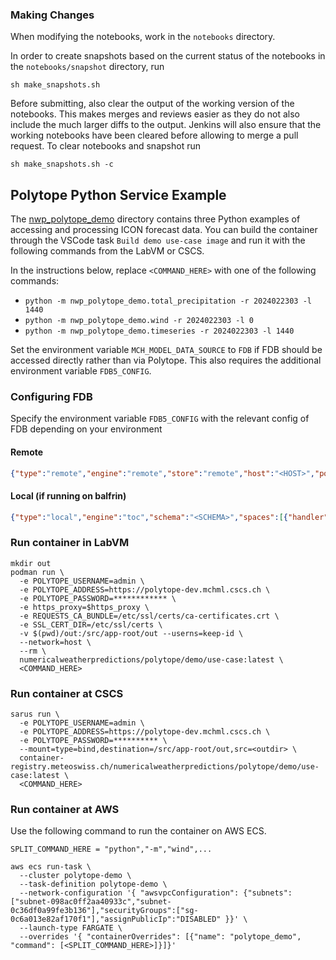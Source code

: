 ### Making Changes

When modifying the notebooks, work in the `notebooks` directory.

In order to create snapshots based on the current status of the notebooks in the `notebooks/snapshot` directory, run

```
sh make_snapshots.sh
```

Before submitting, also clear the output of the working version of the notebooks. This makes merges and reviews easier as they do not
also include the much larger diffs to the output. Jenkins will also ensure that the working notebooks have been cleared before allowing
to merge a pull request. To clear notebooks and snapshot run

```
sh make_snapshots.sh -c
```

## Polytope Python Service Example

The [nwp_polytope_demo](nwp_polytope_demo) directory contains three Python examples of accessing and processing ICON forecast data. You can build the container through the VSCode task `Build demo use-case image` and run it with the following commands from the LabVM or CSCS.

In the instructions below, replace `<COMMAND_HERE>` with one of the following commands:
 - `python -m nwp_polytope_demo.total_precipitation -r 2024022303 -l 1440`
 - `python -m nwp_polytope_demo.wind -r 2024022303 -l 0`
 - `python -m nwp_polytope_demo.timeseries -r 2024022303 -l 1440`

Set the environment variable `MCH_MODEL_DATA_SOURCE` to `FDB` if FDB should be accessed directly rather than via Polytope. This also requires the additional environment variable `FDB5_CONFIG`.

### Configuring FDB

Specify the environment variable `FDB5_CONFIG` with the relevant config of FDB depending on your environment

#### Remote
```json
{"type":"remote","engine":"remote","store":"remote","host":"<HOST>","port":"<PORT>"}
```

#### Local (if running on balfrin)
```json
{"type":"local","engine":"toc","schema":"<SCHEMA>","spaces":[{"handler":"Default","roots":[{"path":"<FDB_ROOT>"}]}]}
```

### Run container in LabVM

```shell
mkdir out
podman run \
  -e POLYTOPE_USERNAME=admin \
  -e POLYTOPE_ADDRESS=https://polytope-dev.mchml.cscs.ch \
  -e POLYTOPE_PASSWORD=************ \
  -e https_proxy=$https_proxy \
  -e REQUESTS_CA_BUNDLE=/etc/ssl/certs/ca-certificates.crt \
  -e SSL_CERT_DIR=/etc/ssl/certs \
  -v $(pwd)/out:/src/app-root/out --userns=keep-id \
  --network=host \
  --rm \
  numericalweatherpredictions/polytope/demo/use-case:latest \
  <COMMAND_HERE>
```

### Run container at CSCS

```shell
sarus run \
  -e POLYTOPE_USERNAME=admin \
  -e POLYTOPE_ADDRESS=https://polytope-dev.mchml.cscs.ch \
  -e POLYTOPE_PASSWORD=********** \
  --mount=type=bind,destination=/src/app-root/out,src=<outdir> \
  container-registry.meteoswiss.ch/numericalweatherpredictions/polytope/demo/use-case:latest \
  <COMMAND_HERE>
```

### Run container at AWS

Use the following command to run the container on AWS ECS.

`SPLIT_COMMAND_HERE = "python","-m","wind",...`

```shell
aws ecs run-task \
  --cluster polytope-demo \
  --task-definition polytope-demo \
  --network-configuration '{ "awsvpcConfiguration": {"subnets":["subnet-098ac0ff2aa40933c","subnet-0c36df0a99fe3b136"],"securityGroups":["sg-0c6a013e82af170f1"],"assignPublicIp":"DISABLED" }}' \
  --launch-type FARGATE \
  --overrides '{ "containerOverrides": [{"name": "polytope_demo", "command": [<SPLIT_COMMAND_HERE>]}]}'
```
